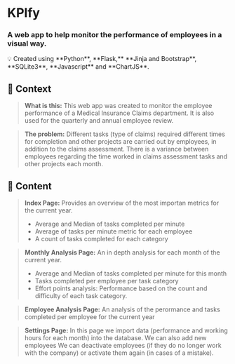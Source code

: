 # KPIfy

### A web app to help monitor the performance of employees in a visual way.

<aside>
💡 Created using **Python**, **Flask,** **Jinja and Bootstrap**, **SQLite3**, **Javascript** and **ChartJS**.

</aside>

## 👀 Context

> **What is this:**
This web app was created to monitor the employee performance of a Medical Insurance Claims department. 
It is  also used for the quarterly and annual employee review.

> **The problem:**
Different tasks (type of claims) required different times for completion and other projects are carried out by employees, in addition to the claims assessment.
There is a variance between employees regarding the time worked in claims assessment tasks and other projects each month.



## 📄 Content

> **Index Page:**
Provides an overview of the most importan metrics for the current year.
> - Average and Median of tasks completed per minute
> - Average of tasks per minute metric for each employee
> - A count of tasks completed for each category

> **Monthly Analysis Page:**
> An in depth analysis for each month of the current year.
> - Average and Median of tasks completed per minute for this month
> - Tasks completed per employee per task category
> - Effort points analysis: Performance based on the count and difficulty of each task category.

> **Employee Analysis Page:**
> An analysis of the perormance and tasks completed per employee for the current year

> **Settings Page:**
> In this page we import data (performance and working hours for each month) into the database.
> We can also add new employees
> We can deactivate employees (if they do no longer work with the company) or activate them again (in cases of a mistake).




